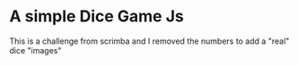 # A simple Dice Game Js

This is a challenge from scrimba and I removed the numbers to add a "real" dice "images"
